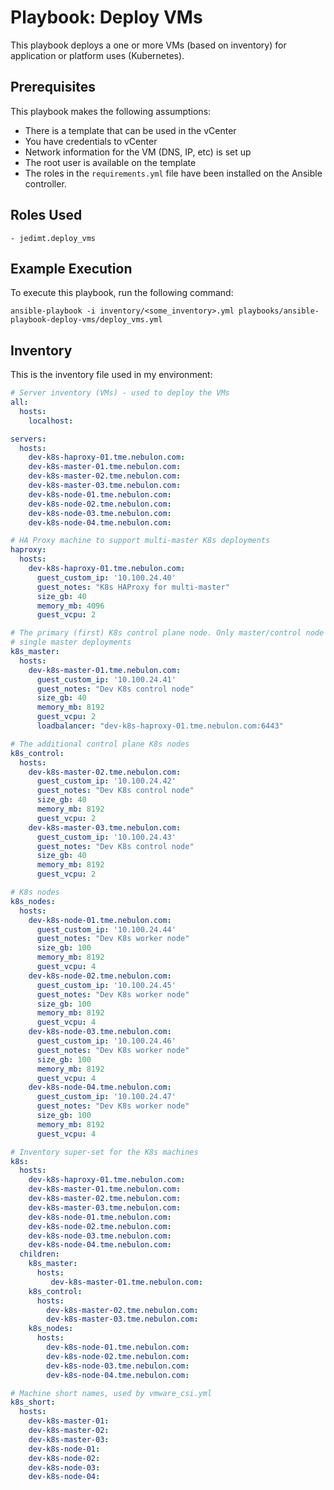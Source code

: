 Playbook: Deploy VMs
====================

This playbook deploys a one or more VMs (based on inventory) for application or platform uses (Kubernetes).

Prerequisites
-------------

This playbook makes the following assumptions:
- There is a template that can be used in the vCenter
- You have credentials to vCenter
- Network information for the VM (DNS, IP, etc) is set up
- The root user is available on the template
- The roles in the `requirements.yml` file have been installed on the Ansible controller.

Roles Used
----------

    - jedimt.deploy_vms

Example Execution
-----------------

To execute this playbook, run the following command:

    ansible-playbook -i inventory/<some_inventory>.yml playbooks/ansible-playbook-deploy-vms/deploy_vms.yml

Inventory
---------

This is the inventory file used in my environment:

```yaml
# Server inventory (VMs) - used to deploy the VMs
all:
  hosts:
    localhost:

servers:
  hosts:
    dev-k8s-haproxy-01.tme.nebulon.com:
    dev-k8s-master-01.tme.nebulon.com:
    dev-k8s-master-02.tme.nebulon.com:
    dev-k8s-master-03.tme.nebulon.com:
    dev-k8s-node-01.tme.nebulon.com:
    dev-k8s-node-02.tme.nebulon.com:
    dev-k8s-node-03.tme.nebulon.com:
    dev-k8s-node-04.tme.nebulon.com:

# HA Proxy machine to support multi-master K8s deployments
haproxy:
  hosts:
    dev-k8s-haproxy-01.tme.nebulon.com:
      guest_custom_ip: '10.100.24.40'
      guest_notes: "K8s HAProxy for multi-master"
      size_gb: 40
      memory_mb: 4096
      guest_vcpu: 2

# The primary (first) K8s control plane node. Only master/control node in
# single master deployments
k8s_master:
  hosts:
    dev-k8s-master-01.tme.nebulon.com:
      guest_custom_ip: '10.100.24.41'
      guest_notes: "Dev K8s control node"
      size_gb: 40
      memory_mb: 8192
      guest_vcpu: 2
      loadbalancer: "dev-k8s-haproxy-01.tme.nebulon.com:6443"

# The additional control plane K8s nodes
k8s_control:
  hosts:
    dev-k8s-master-02.tme.nebulon.com:
      guest_custom_ip: '10.100.24.42'
      guest_notes: "Dev K8s control node"
      size_gb: 40
      memory_mb: 8192
      guest_vcpu: 2
    dev-k8s-master-03.tme.nebulon.com:
      guest_custom_ip: '10.100.24.43'
      guest_notes: "Dev K8s control node"
      size_gb: 40
      memory_mb: 8192
      guest_vcpu: 2

# K8s nodes
k8s_nodes:
  hosts:
    dev-k8s-node-01.tme.nebulon.com:
      guest_custom_ip: '10.100.24.44'
      guest_notes: "Dev K8s worker node"
      size_gb: 100
      memory_mb: 8192
      guest_vcpu: 4
    dev-k8s-node-02.tme.nebulon.com:
      guest_custom_ip: '10.100.24.45'
      guest_notes: "Dev K8s worker node"
      size_gb: 100
      memory_mb: 8192
      guest_vcpu: 4
    dev-k8s-node-03.tme.nebulon.com:
      guest_custom_ip: '10.100.24.46'
      guest_notes: "Dev K8s worker node"
      size_gb: 100
      memory_mb: 8192
      guest_vcpu: 4
    dev-k8s-node-04.tme.nebulon.com:
      guest_custom_ip: '10.100.24.47'
      guest_notes: "Dev K8s worker node"
      size_gb: 100
      memory_mb: 8192
      guest_vcpu: 4

# Inventory super-set for the K8s machines
k8s:
  hosts:
    dev-k8s-haproxy-01.tme.nebulon.com:
    dev-k8s-master-01.tme.nebulon.com:
    dev-k8s-master-02.tme.nebulon.com:
    dev-k8s-master-03.tme.nebulon.com:
    dev-k8s-node-01.tme.nebulon.com:
    dev-k8s-node-02.tme.nebulon.com:
    dev-k8s-node-03.tme.nebulon.com:
    dev-k8s-node-04.tme.nebulon.com:
  children:
    k8s_master:
      hosts:
         dev-k8s-master-01.tme.nebulon.com:
    k8s_control:
      hosts:
        dev-k8s-master-02.tme.nebulon.com:
        dev-k8s-master-03.tme.nebulon.com:
    k8s_nodes:
      hosts:
        dev-k8s-node-01.tme.nebulon.com:
        dev-k8s-node-02.tme.nebulon.com:
        dev-k8s-node-03.tme.nebulon.com:
        dev-k8s-node-04.tme.nebulon.com:

# Machine short names, used by vmware_csi.yml
k8s_short:
  hosts:
    dev-k8s-master-01:
    dev-k8s-master-02:
    dev-k8s-master-03:
    dev-k8s-node-01:
    dev-k8s-node-02:
    dev-k8s-node-03:
    dev-k8s-node-04:
```